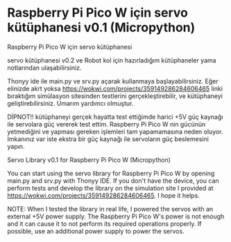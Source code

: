 # Raspberry Pi Pico W için servo kütüphanesi v0.1 (Micropython)
Raspberry Pi Pico W için servo kütüphanesi

servo kütüphanesi v0.2 ve Robot kol için hazırladığım kütüphaneler yama notlarından ulaşabilirsiniz.

Thonyy ide ile main.py ve srv.py açarak kullanmaya başlayabilirsiniz. Eğer elinizde akrt yoksa https://wokwi.com/projects/359149286284606465 linki bıraktığım simülasyon sitesinden testlerini gerçekleştirebilir, ve kütüphaneyi geliştirebilirsiniz. Umarım yardımcı olmuştur.

DİPNOT!! kütüphaneyi gerçek hayatta test ettiğimde harici +5V güç kaynağı ile servolara güç vererek test ettim. Raspberry Pi Pico W nin gücünün yetmediğini ve yapması gereken işlemleri tam yapamamasına neden oluyor. İmkanınız var iste ekstra bir güç kaynağı ile servoların güç beslemesini yapın.

Servo Library v0.1 for Raspberry Pi Pico W (Micropython)

You can start using the servo library for Raspberry Pi Pico W by opening main.py and srv.py with Thonyy IDE. If you don't have the device, you can perform tests and develop the library on the simulation site I provided at https://wokwi.com/projects/359149286284606465. I hope it helps.

NOTE: When I tested the library in real life, I powered the servos with an external +5V power supply. The Raspberry Pi Pico W's power is not enough and it can cause it to not perform its required operations properly. If possible, use an additional power supply to power the servos.
